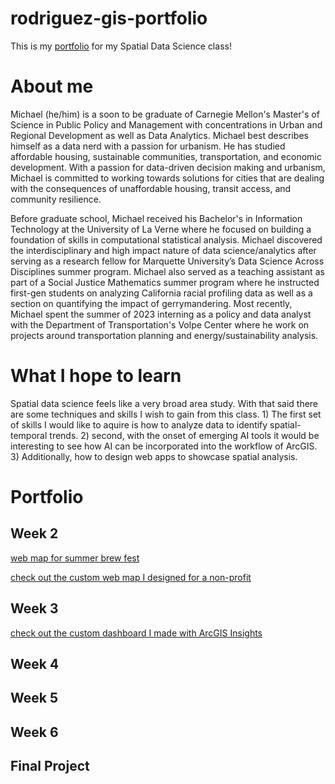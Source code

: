 # rodriguez-gis-portfolio
This is my [portfolio](https://marodriguez-mar.github.io/rodriguez-gis-portfolio/) for my Spatial Data Science class!

# About me
Michael (he/him) is a soon to be graduate of Carnegie Mellon's Master's of Science in Public Policy and Management with concentrations in Urban and Regional Development as well as Data Analytics. Michael best describes himself as a data nerd with a passion for urbanism. He has studied affordable housing, sustainable communities, transportation, and economic development. With a passion for data-driven decision making and urbanism, Michael is committed to working towards solutions for cities that are dealing with the consequences of unaffordable housing, transit access, and community resilience.

Before graduate school, Michael received his Bachelor's in Information Technology at the University of La Verne where he focused on building a foundation of skills in computational statistical analysis. Michael discovered the interdisciplinary and high impact nature of data science/analytics after serving as a research fellow for Marquette University’s Data Science Across Disciplines summer program. Michael also served as a teaching assistant as part of a Social Justice Mathematics summer program where he instructed first-gen students on analyzing California racial profiling data as well as a section on quantifying the impact of gerrymandering. Most recently, Michael spent the summer of 2023 interning as a policy and data analyst with the Department of Transportation's Volpe Center where he work on projects around transportation planning and energy/sustainability analysis.

# What I hope to learn
Spatial data science feels like a very broad area study. With that said there are some techniques and skills I wish to gain from this class. 1) The first set of skills I would like to aquire is how to analyze data to identify spatial-temporal trends. 2) second, with the onset of emerging AI tools it would be interesting to see how AI can be incorporated into the workflow of ArcGIS. 3) Additionally, how to design web apps to showcase spatial analysis.

# Portfolio

## Week 2
[web map for summer brew fest](summerBrewMap.md)

[check out the custom web map I designed for a non-profit](page2.md)
## Week 3 
[check out the custom dashboard I made with ArcGIS Insights](week3/page3insightsExercise.md)
## Week 4 

## Week 5 

## Week 6

## Final Project
